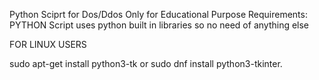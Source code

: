 Python Sciprt for Dos/Ddos 
Only for Educational Purpose 
Requirements:
PYTHON
Script uses python built in libraries so no need of anything else


FOR LINUX USERS


sudo apt-get install python3-tk or sudo dnf install python3-tkinter.
